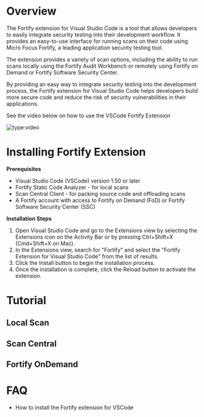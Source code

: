 # Overview

The Fortify extension for Visual Studio Code is a tool that allows developers to easily integrate security testing into their development workflow. It provides an easy-to-use interface for running scans on their code using Micro Focus Fortify, a leading application security testing tool.

The extension provides a variety of scan options, including the ability to run scans locally using the Fortify Audit Workbench or remotely using Fortify on Demand or Fortify Software Security Center.

By providing an easy way to integrate security testing into the development process, the Fortify extension for Visual Studio Code helps developers build more secure code and reduce the risk of security vulnerabilities in their applications.

See the video below on how to use the VSCode Fortify Extension

![type:video](https://www.youtube.com/embed/6O_kN02pPrU)

# Installing Fortify Extension

**Prerequisites**

- Visual Studio Code (VSCode) version 1.50 or later
- Fortify Static Code Analyzer - for local scans
- Scan Central Client - for packing source code and offloading scans
- A Fortify account with access to Fortify on Demand (FoD) or Fortify Software Security Center (SSC)

**Installation Steps**

1. Open Visual Studio Code and go to the Extensions view by selecting the Extensions icon on the Activity Bar or by pressing Ctrl+Shift+X (Cmd+Shift+X on Mac).
2. In the Extensions view, search for "Fortify" and select the "Fortify Extension for Visual Studio Code" from the list of results.
3. Click the Install button to begin the installation process.
4. Once the installation is complete, click the Reload button to activate the extension.

# Tutorial

## Local Scan

## Scan Central

## Fortify OnDemand

# FAQ
- How to install the Fortify extension for VSCode

